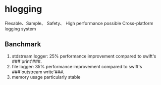 # hlogging
Flexable、Sample、 Safety、 High performance possible Cross-platform logging system
## Banchmark
1. stdstream logger: 25% performance improvement compared to swift's ###'print'###.
2. file logger: 35% performance improvement compared to swift's ###'outstream write'###.
3. memory usage particularly stable
